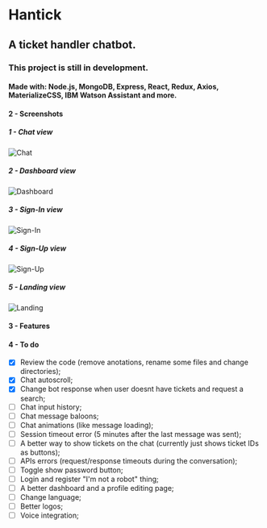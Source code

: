 # Hantick
## A ticket handler chatbot.

### This project is still in development.

#### Made with: Node.js, MongoDB, Express, React, Redux, Axios, MaterializeCSS, IBM Watson Assistant and more.

#### 2 - Screenshots

##### 1 - Chat view
![Chat](https://i.imgur.com/w6Iyz40.png)

##### 2 - Dashboard view
![Dashboard](https://i.imgur.com/MoFdWVv.png)

##### 3 - Sign-In view
![Sign-In](https://i.imgur.com/2WlvcBR.png)

##### 4 - Sign-Up view
![Sign-Up](https://i.imgur.com/K660J4M.png)

##### 5 - Landing view
![Landing](https://i.imgur.com/OXIcFEg.png)

#### 3 - Features

#### 4 - To do

- [x] Review the code (remove anotations, rename some files and change directories);
- [x] Chat autoscroll;
- [x] Change bot response when user doesnt have tickets and request a search;
- [ ] Chat input history;
- [ ] Chat message baloons;
- [ ] Chat animations (like message loading);
- [ ] Session timeout error (5 minutes after the last message was sent);
- [ ] A better way to show tickets on the chat (currently just shows ticket IDs as buttons);
- [ ] APIs errors (request/response timeouts during the conversation);
- [ ] Toggle show password button;
- [ ] Login and register "I'm not a robot" thing;
- [ ] A better dashboard and a profile editing page;
- [ ] Change language;
- [ ] Better logos;
- [ ] Voice integration;
